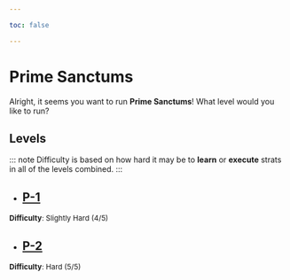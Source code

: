 ```yaml
---

toc: false

---
```


# Prime Sanctums

Alright, it seems you want to run **Prime Sanctums**! What level would you like to run?

## Levels
::: note Difficulty is based on how hard it may be to **learn** or **execute** strats in all of the levels combined.
:::

- ## [P-1](/any/10-prime-sanctums/any-p-1.md)
<font size="2">
    <b>Difficulty</b>: Slightly Hard (4/5)
</font>

- ## [P-2](/any/10-prime-sanctums/any-p-2.md)
<font size="2">
    <b>Difficulty</b>: Hard (5/5)
</font>